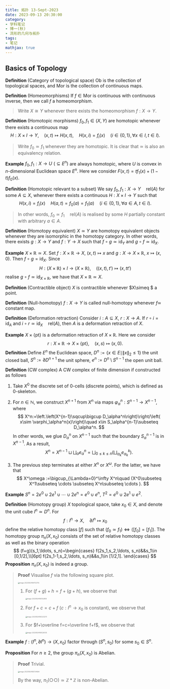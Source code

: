 ```yaml
---
title: 拓扑 13-Sept-2023
date: 2023-09-13 20:30:00
category: 
- 学科笔记
- 博一(秋)
- 流形的几何与拓扑
tags: 
- 笔记
mathjax: true
---
```


## Basics of Topology

**Definition** (Category of topological space) $\mathsf{Ob}$ is the collection of topological spaces, and $\mathsf{Mor}$ is the collection of continuous maps. 

**Definition** (Homeomorphisms) If $f\in \mathsf{Mor}$ is continuous with continuous inverse, then we call $f$ a homeomorphism. 

> Write $X\cong Y$ whenever there exists the homeomorphism $f:X\to Y$. 

**Definition** (Homotopic morphisms) $f_0,f_1\in (X,Y)$ are homotopic whenever there exists a continuous map
$$
H:X\times I\to Y,\quad (x,t)\mapsto H(x,t),\quad H(x,i)=f_i(x)\quad (i\in \{0,1\},\forall x\in I,t\in I).
$$

> Write $f_0\simeq f_1$ whenever they are homotopic. It is clear that $\simeq$ is also an equivalency relation. 

**Example** $f_0,f_1:X\to U\,\, (\subseteq E^n)$ are always homotopic, where $U$ is convex in $n$-dimensional Euclidean space $E^n$. Here we consider $F(x,t)=tf_1(x)+(1-t)f_0(x)$. 

**Definition** (Homotopic relevant to a subset) We say $f_0,f_1:X\to Y\quad\mathrm{rel}(A)$ for some $A\subseteq X$, whenever there exists a continuous $H:X\times I\to Y$ such that
$$
H(x,i)=f_i(x)\quad H(a,t)=f_0(a)=f_1(a)\quad (i\in \{0,1\},\forall a\in A,t\in I).
$$

> In other words, $f_0\simeq f_1\quad \mathrm{rel}(A)$ is realised by some $H$ partially constant with arbitrary $a\in A$. 

**Definition** (Homotopy equivalent) $X\simeq Y$ are homotopy equivalent objects whenever they are isomorphic in the homotopy category. In other words, there exists $g:X\to Y$ and $f:Y\to X$ such that $f\circ g\simeq \mathrm{id}_Y$ and $g\circ f\simeq \mathrm{id}_X$. 

**Example** $X\times \mathbb R\simeq X$. Set $f:X\times \mathbb R\to X$, $(x,t)\mapsto x$ and $g:X\to X\times \mathbb R$, $x\mapsto (x,0)$. Then $f\circ g=\mathrm{id}_X$. Since
$$
H:(X\times \mathbb R)\times I\to (X\times \mathbb R),\quad ((x,t),t')\mapsto (x,tt')
$$
realise $g\circ f\simeq \mathrm{id}_{X\times \mathbb R}$, we have that $X\times \mathbb R\simeq X$. 

**Definition** (Contractible object) $X$ is contractible whenever $X\simeq $ a point. 

**Definition** (Null-homotopy) $f:X\to Y$ is called null-homotopy whenever $f\simeq$ constant map. 

**Definition** (Deformation retraction) Consider $i:A\subseteq X$, $r:X\to A$. If $r\circ i=\mathrm {id}_A$ and $i\circ r\simeq \mathrm{id}_X\quad \mathrm{rel}(A)$, then $A$ is a deformation retraction of $X$. 

**Example** $X\times \{\mathrm{pt}\}$ is a deformation retraction of $X\times \mathbb R$. Here we consider
$$
r:X\times \mathbb R\to X\times \{\mathrm{pt}\},\quad (x,s)\mapsto (x,0).
$$
**Definition** Define $E^n$ the Euclidean space, $D^n:=\{x\in E\mid \|x\|_2\leq 1\}$ the unit closed ball, $S^{n}:=\partial D^{n+1}$ the unit sphere, $e^n:=D^n\setminus S^{n-1}$ the open unit ball. 

**Definition** (CW complex) A CW complex of finite dimension if constructed as follows

1. Take $X^0$ the discrete set of $0$-cells (discrete points), which is defined as $0$-skeleton. 

2. For $n\in \mathbb N$, we construct $X^{n+1}$ from $X^{n}$ via maps $\varphi_\alpha^n:S^{n-1}\to X^{n-1}$, where
   $$
   X^n:=\left.\left(X^{n-1}\sqcup\bigcup D_\alpha^n\right)\right/\left( x\sim \varphi_\alpha^n(x)\right)\quad x\in S_\alpha^{n-1}\subseteq D_\alpha^n.
   $$
   In other words, we glue $D_\alpha^n$ on $X^{n-1}$ such that the boundary $S_\alpha^{n-1}$ is in $X^{n-1}$. As a result, 
   $$
   X^{n}=X^{n-1}\sqcup \bigsqcup_\alpha e_\alpha^{n}=\bigsqcup_{0\leq k\leq n}\left(\bigsqcup_{\alpha_k}e_{\alpha_k}^k\right).
   $$

3. The previous step terminates at either $X^n$ or $X^\omega$. For the latter, we have that
   $$
   X^\omega :=\bigcup_{\Lambda=0}^\infty X^n\quad (X^0\subseteq X^1\subseteq \cdots \subseteq X^n\subseteq \cdots ). 
   $$

**Example** $S^n=2e^0\cup 2e^1\cup \cdots \cup 2e^n=e^0\cup e^n$, $T^2=e^0\cup 2e^1\cup e^2$. 

**Definition** (Homotopy group) $X$ topological space, take $x_0\in X$, and denote the unit cube $I^n\simeq D^n$. For
$$
f:I^n\to X,\quad \partial I^n\mapsto x_0
$$
define the relative homotopy class $[f]$ such that $(f_0\simeq f_1)\Leftrightarrow ([f_0]=[f_1])$. The homotopy group $\pi_n(X,x_0)$ consists of the set of relative homotopy classes as well as the binary operation
$$
(f+g)(s_1,\ldots, s_n)=\begin{cases}
f(2s_1,s_2,\ldots, s_n)&&s_1\in [0,1/2],\\[6pt]
f(2s_1-1,s_2,\ldots, s_n)&&s_1\in [1/2,1].
\end{cases}
$$
**Proposition** $\pi_n(X,x_0)$ is indeed a group. 

> **Proof**  Visualise $f$ via the following square plot.
>
> <img src="https://cdn.jsdelivr.net/gh/czhang271828/imgs/test/image-20230924164752755.png" alt="image-20230924164752755" style="zoom:33%;" />
>
> 1. For $(f+g)+h=f+(g+h)$, we observe that 
>
>    <img src="https://cdn.jsdelivr.net/gh/czhang271828/imgs/test/image-20230924165152809.png" alt="image-20230924165152809" style="zoom:33%;" />
>
> 2. For $f+c=c+f$ ($c:I^n\to x_0$ is constant), we observe that
>
>    <img src="https://cdn.jsdelivr.net/gh/czhang271828/imgs/test/image-20230924165323270.png" alt="image-20230924165323270" style="zoom:33%;" />
>
> 3. For $f+\overline f=c=\overline f+f$​, we observe that
>
>    <img src="https://cdn.jsdelivr.net/gh/czhang271828/imgs/test/image-20230924165526035.png" alt="image-20230924165526035" style="zoom:33%;" />
>
>    

**Example** $f:(I^n,\partial I^n)\to (X,x_0)$ factor through $(S^n,s_0)$ for some $s_0\in S^n$. 

**Proposition** For $n\geq 2$, the group $\pi_n(X,x_0)$ is Abelian. 

> **Proof** Trivial.
>
> <img src="https://cdn.jsdelivr.net/gh/czhang271828/imgs/test/image-20230924165734584.png" alt="image-20230924165734584" style="zoom:33%;" />
>
> By the way, $\pi_1(\bigcirc\!\bigcirc)\simeq \mathbb Z\ast \mathbb Z$ is non-Abelian. 
